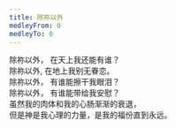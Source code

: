 ```yaml
---
title: 除祢以外
medleyFrom: 0
medleyTo: 0
---
```


除祢以外， 在天上我还能有谁？  
除祢以外, 在地上我别无眷恋。  
除祢以外， 有谁能擦干我眼泪？  
除祢以外， 有谁能带给我安慰？  
虽然我的肉体和我的心肠渐渐的衰退，  
但是神是我心理的力量，是我的福份直到永远。
